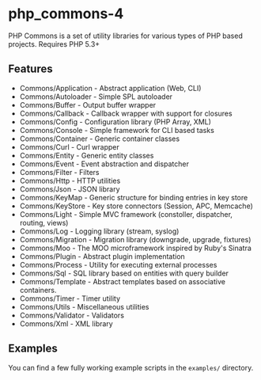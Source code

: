 php_commons-4
=============

PHP Commons is a set of utility libraries for various types of PHP based projects.
Requires PHP 5.3+

Features
--------
-   Commons/Application - Abstract application (Web, CLI)
-   Commons/Autoloader - Simple SPL autoloader
-   Commons/Buffer - Output buffer wrapper
-   Commons/Callback - Callback wrapper with support for closures
-   Commons/Config - Configuration library (PHP Array, XML)
-   Commons/Console - Simple framework for CLI based tasks
-   Commons/Container - Generic container classes
-   Commons/Curl - Curl wrapper
-   Commons/Entity - Generic entity classes
-   Commons/Event - Event abstraction and dispatcher
-   Commons/Filter - Filters
-   Commons/Http - HTTP utilities
-   Commons/Json - JSON library
-   Commons/KeyMap - Generic structure for binding entries in key store
-   Commons/KeyStore - Key store connectors (Session, APC, Memcache)
-   Commons/Light - Simple MVC framework (constoller, dispatcher, routing, views)
-   Commons/Log - Logging library (stream, syslog)
-   Commons/Migration - Migration library (downgrade, upgrade, fixtures)
-   Commons/Moo - The MOO microframework inspired by Ruby's Sinatra
-   Commons/Plugin - Abstract plugin implementation
-   Commons/Process - Utility for executing external processes
-   Commons/Sql - SQL library based on entities with query builder
-   Commons/Template - Abstract templates based on associative containers.
-   Commons/Timer - Timer utility
-   Commons/Utils - Miscellaneous utilities
-   Commons/Validator - Validators
-   Commons/Xml - XML library

Examples
--------
You can find a few fully working example scripts in the `examples/` directory.


